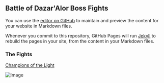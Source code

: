 ## Battle of Dazar'Alor Boss Fights

You can use the [editor on GitHub](https://github.com/RyanD/ryand.github.io/edit/master/index.md) to maintain and preview the content for your website in Markdown files.

Whenever you commit to this repository, GitHub Pages will run [Jekyll](https://jekyllrb.com/) to rebuild the pages in your site, from the content in your Markdown files.

### The Fights

[Champions of the Light](bda1.md)

![Image](https://d1u5p3l4wpay3k.cloudfront.net/wowpedia/thumb/3/30/Battle_of_Dazar%27alor_loading_screen.jpg/1200px-Battle_of_Dazar%27alor_loading_screen.jpg)
